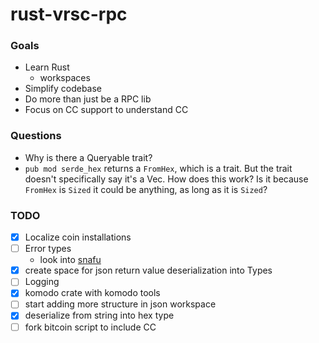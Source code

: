 # rust-vrsc-rpc

### Goals
- Learn Rust
  - workspaces
- Simplify codebase
- Do more than just be a RPC lib
- Focus on CC support to understand CC

### Questions
- Why is there a Queryable trait?
- `pub mod serde_hex` returns a `FromHex`, which is a trait. But the trait
doesn't specifically say it's a Vec<u8>. How does this work? 
Is it because `FromHex` is `Sized` it could be anything, 
as long as it is `Sized`? 

### TODO
- [x] Localize coin installations
- [ ] Error types
  - look into [snafu](https://docs.rs/snafu/0.1.4/snafu/)
- [x] create space for json return value deserialization into Types
- [ ] Logging
- [x] komodo crate with komodo tools
- [ ] start adding more structure in json workspace
- [x] deserialize from string into hex type
- [ ] fork bitcoin script to include CC